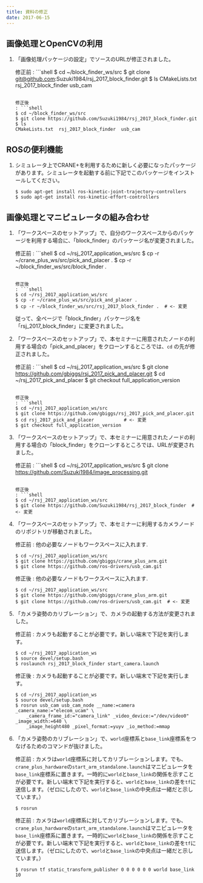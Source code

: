 ```yaml
---
title: 資料の修正
date: 2017-06-15
---
```


## 画像処理とOpenCVの利用

1. 「画像処理パッケージの設定」でソースのURLが修正されました。

   修正前
   : ```shell
     $ cd ~/block_finder_ws/src
     $ git clone git@github.com:Suzuki1984/rsj_2017_block_finder.git
     $ ls
     CMakeLists.txt  rsj_2017_block_finder  usb_cam
     ```

   修正後
   : ```shell
     $ cd ~/block_finder_ws/src
     $ git clone https://github.com/Suzuki1984/rsj_2017_block_finder.git
     $ ls
     CMakeLists.txt  rsj_2017_block_finder  usb_cam
     ```

## ROSの便利機能

1. シミュレータ上でCRANE+を利用するために新しく必要になったパッケージがあります。シミュレータを起動する前に下記でこのパッケージをインストールしてください。

   ```shell
   $ sudo apt-get install ros-kinetic-joint-trajectory-controllers
   $ sudo apt-get install ros-kinetic-effort-controllers
   ```

## 画像処理とマニピュレータの組み合わせ

1. 「ワークスペースのセットアップ」で、自分のワークスペースからのパッケージを利用する場合に、「block_finder」のパッケージ名が変更されました。

   修正前
   : ```shell
     $ cd ~/rsj_2017_application_ws/src
     $ cp -r ~/crane_plus_ws/src/pick_and_placer .
     $ cp -r ~/block_finder_ws/src/block_finder .
     ```

   修正後
   : ```shell
     $ cd ~/rsj_2017_application_ws/src
     $ cp -r ~/crane_plus_ws/src/pick_and_placer .
     $ cp -r ~/block_finder_ws/src/rsj_2017_block_finder .  # <- 変更
     ```

   従って、全ページで「block_finder」パッケージ名を「rsj_2017_block_finder」に変更されました。

1. 「ワークスペースのセットアップ」で、本セミナーに用意されたノードの利用する場合の「pick_and_placer」をクローンするところでは、`cd` の先が修正されました。

   修正前
   : ```shell
     $ cd ~/rsj_2017_application_ws/src
     $ git clone https://github.com/gbiggs/rsj_2017_pick_and_placer.git
     $ cd ~/rsj_2017_pick_and_placer
     $ git checkout full_application_version
     ```

   修正後
   : ```shell
     $ cd ~/rsj_2017_application_ws/src
     $ git clone https://github.com/gbiggs/rsj_2017_pick_and_placer.git
     $ cd rsj_2017_pick_and_placer           # <- 変更
     $ git checkout full_application_version
     ```

1. 「ワークスペースのセットアップ」で、本セミナーに用意されたノードの利用する場合の「block_finder」をクローンするところでは、URLが変更されました。

   修正前
   : ```shell
     $ cd ~/rsj_2017_application_ws/src
     $ git clone https://github.com/Suzuki1984/image_processing.git
     ```

   修正後
   : ```shell
     $ cd ~/rsj_2017_application_ws/src
     $ git clone https://github.com/Suzuki1984/rsj_2017_block_finder  # <- 変更
     ```

1. 「ワークスペースのセットアップ」で、本セミナーに利用するカメラノードのリポジトリが移動されました。

   修正前
   : 他の必要なノードもワークスペースに入れます.

     ```shell
     $ cd ~/rsj_2017_application_ws/src
     $ git clone https://github.com/gbiggs/crane_plus_arm.git
     $ git clone https://github.com/ros-drivers/usb_cam.git
     ```

   修正後
   : 他の必要なノードもワークスペースに入れます.

     ```shell
     $ cd ~/rsj_2017_application_ws/src
     $ git clone https://github.com/gbiggs/crane_plus_arm.git
     $ git clone https://github.com/ros-drivers/usb_cam.git  # <- 変更
     ```

1. 「カメラ姿勢のカリブレーション」で、カメラの起動する方法が変更されました。

   修正前
   : カメラも起動することが必要です。新しい端末で下記を実行します。

     ```shell
     $ cd ~/rsj_2017_application_ws
     $ source devel/setup.bash
     $ roslaunch rsj_2017_block_finder start_camera.launch
     ```

   修正後
   : カメラも起動することが必要です。新しい端末で下記を実行します。

     ```shell
     $ cd ~/rsj_2017_application_ws
     $ source devel/setup.bash
     $ rosrun usb_cam usb_cam_node __name:=camera _camera_name:="elecom_ucam" \
         _camera_frame_id:="camera_link" _video_device:="/dev/video0" _image_width:=640 \
         _image_height480 _pixel_format:=yuyv _io_method:=mmap
     ```

1. 「カメラ姿勢のカリブレーション」で、`world`座標系と`base_link`座標系をつなげるためのコマンドが抜けました。

   修正前
   : カメラは`world`座標系に対してカリブレーションします。でも、`crane_plus_hardware`の`start_arm_standalone.launch`はマニピュレータを`base_link`座標系に置きます。一時的に`world`と`base_link`の関係を示すことが必要です。新しい端末で下記を実行すると、`world`と`base_link`の差を`tf`に送信します。（ゼロにしたので、`world`と`base_link`の中央点は一緒だと示しています。）

     ```shell
     $ rosrun
     ```

   修正前
   : カメラは`world`座標系に対してカリブレーションします。でも、`crane_plus_hardware`の`start_arm_standalone.launch`はマニピュレータを`base_link`座標系に置きます。一時的に`world`と`base_link`の関係を示すことが必要です。新しい端末で下記を実行すると、`world`と`base_link`の差を`tf`に送信します。（ゼロにしたので、`world`と`base_link`の中央点は一緒だと示しています。）

     ```shell
     $ rosrun tf static_transform_publisher 0 0 0 0 0 0 world base_link 10
     ```
